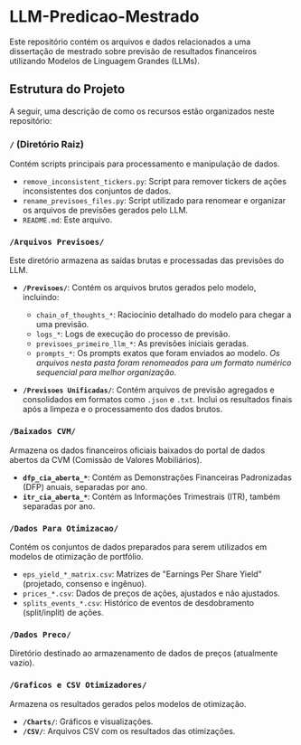 # LLM-Predicao-Mestrado

Este repositório contém os arquivos e dados relacionados a uma dissertação de mestrado sobre previsão de resultados financeiros utilizando Modelos de Linguagem Grandes (LLMs).

## Estrutura do Projeto

A seguir, uma descrição de como os recursos estão organizados neste repositório:

### `/` (Diretório Raiz)

Contém scripts principais para processamento e manipulação de dados.
- `remove_inconsistent_tickers.py`: Script para remover tickers de ações inconsistentes dos conjuntos de dados.
- `rename_previsoes_files.py`: Script utilizado para renomear e organizar os arquivos de previsões gerados pelo LLM.
- `README.md`: Este arquivo.

### `/Arquivos Previsoes/`

Este diretório armazena as saídas brutas e processadas das previsões do LLM.

- **`/Previsoes/`**: Contém os arquivos brutos gerados pelo modelo, incluindo:
    - `chain_of_thoughts_*`: Raciocínio detalhado do modelo para chegar a uma previsão.
    - `logs_*`: Logs de execução do processo de previsão.
    - `previsoes_primeiro_llm_*`: As previsões iniciais geradas.
    - `prompts_*`: Os prompts exatos que foram enviados ao modelo.
    *Os arquivos nesta pasta foram renomeados para um formato numérico sequencial para melhor organização.*

- **`/Previsoes Unificadas/`**: Contém arquivos de previsão agregados e consolidados em formatos como `.json` e `.txt`. Inclui os resultados finais após a limpeza e o processamento dos dados brutos.

### `/Baixados CVM/`

Armazena os dados financeiros oficiais baixados do portal de dados abertos da CVM (Comissão de Valores Mobiliários).

- **`dfp_cia_aberta_*`**: Contém as Demonstrações Financeiras Padronizadas (DFP) anuais, separadas por ano.
- **`itr_cia_aberta_*`**: Contém as Informações Trimestrais (ITR), também separadas por ano.

### `/Dados Para Otimizacao/`

Contém os conjuntos de dados preparados para serem utilizados em modelos de otimização de portfólio.

- `eps_yield_*_matrix.csv`: Matrizes de "Earnings Per Share Yield" (projetado, consenso e ingênuo).
- `prices_*.csv`: Dados de preços de ações, ajustados e não ajustados.
- `splits_events_*.csv`: Histórico de eventos de desdobramento (split/inplit) de ações.

### `/Dados Preco/`

Diretório destinado ao armazenamento de dados de preços (atualmente vazio).

### `/Graficos e CSV Otimizadores/`

Armazena os resultados gerados pelos modelos de otimização.

- **`/Charts/`**: Gráficos e visualizações.
- **`/CSV/`**: Arquivos CSV com os resultados das otimizações.